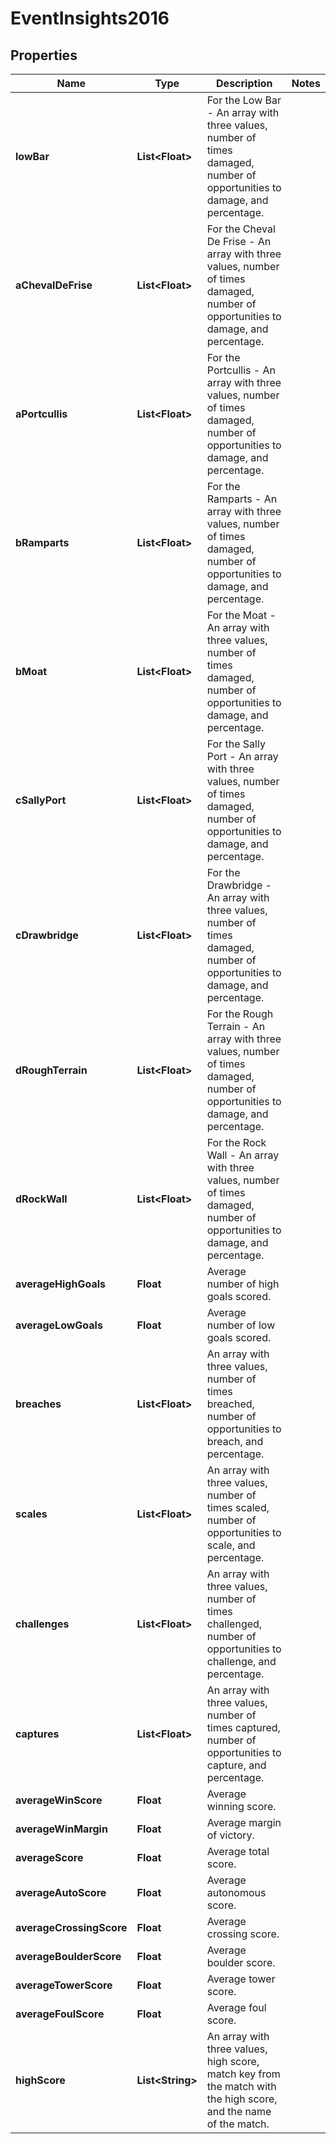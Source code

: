
# EventInsights2016

## Properties
Name | Type | Description | Notes
------------ | ------------- | ------------- | -------------
**lowBar** | **List&lt;Float&gt;** | For the Low Bar - An array with three values, number of times damaged, number of opportunities to damage, and percentage. | 
**aChevalDeFrise** | **List&lt;Float&gt;** | For the Cheval De Frise - An array with three values, number of times damaged, number of opportunities to damage, and percentage. | 
**aPortcullis** | **List&lt;Float&gt;** | For the Portcullis - An array with three values, number of times damaged, number of opportunities to damage, and percentage. | 
**bRamparts** | **List&lt;Float&gt;** | For the Ramparts - An array with three values, number of times damaged, number of opportunities to damage, and percentage. | 
**bMoat** | **List&lt;Float&gt;** | For the Moat - An array with three values, number of times damaged, number of opportunities to damage, and percentage. | 
**cSallyPort** | **List&lt;Float&gt;** | For the Sally Port - An array with three values, number of times damaged, number of opportunities to damage, and percentage. | 
**cDrawbridge** | **List&lt;Float&gt;** | For the Drawbridge - An array with three values, number of times damaged, number of opportunities to damage, and percentage. | 
**dRoughTerrain** | **List&lt;Float&gt;** | For the Rough Terrain - An array with three values, number of times damaged, number of opportunities to damage, and percentage. | 
**dRockWall** | **List&lt;Float&gt;** | For the Rock Wall - An array with three values, number of times damaged, number of opportunities to damage, and percentage. | 
**averageHighGoals** | **Float** | Average number of high goals scored. | 
**averageLowGoals** | **Float** | Average number of low goals scored. | 
**breaches** | **List&lt;Float&gt;** | An array with three values, number of times breached, number of opportunities to breach, and percentage. | 
**scales** | **List&lt;Float&gt;** | An array with three values, number of times scaled, number of opportunities to scale, and percentage. | 
**challenges** | **List&lt;Float&gt;** | An array with three values, number of times challenged, number of opportunities to challenge, and percentage. | 
**captures** | **List&lt;Float&gt;** | An array with three values, number of times captured, number of opportunities to capture, and percentage. | 
**averageWinScore** | **Float** | Average winning score. | 
**averageWinMargin** | **Float** | Average margin of victory. | 
**averageScore** | **Float** | Average total score. | 
**averageAutoScore** | **Float** | Average autonomous score. | 
**averageCrossingScore** | **Float** | Average crossing score. | 
**averageBoulderScore** | **Float** | Average boulder score. | 
**averageTowerScore** | **Float** | Average tower score. | 
**averageFoulScore** | **Float** | Average foul score. | 
**highScore** | **List&lt;String&gt;** | An array with three values, high score, match key from the match with the high score, and the name of the match. | 



